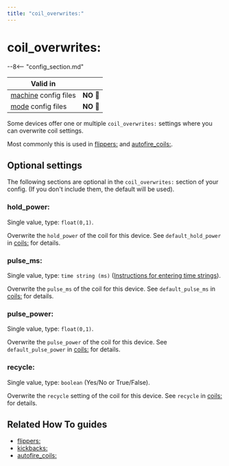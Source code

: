 ```yaml
---
title: "coil_overwrites:"
---
```


# coil_overwrites:


--8<-- "config_section.md"

| Valid in | |
|-----|:----:|
|[machine](instructions/machine_config.md) config files |**NO** :no_entry_sign:|
|[mode](instructions/mode_config.md) config files|**NO** :no_entry_sign:|

Some devices offer one or multiple `coil_overwrites:` settings where you
can overwrite coil settings.

Most commonly this is used in [flippers:](flippers.md)
and [autofire_coils:](autofire_coils.md).

## Optional settings

The following sections are optional in the `coil_overwrites:` section of
your config. (If you don't include them, the default will be used).

### hold_power:

Single value, type: `float(0,1)`.

Overwrite the `hold_power` of the coil for this device. See
`default_hold_power` in [coils:](coils.md) for
details.

### pulse_ms:

Single value, type: `time string (ms)`
([Instructions for entering time strings](instructions/time_strings.md)).

Overwrite the `pulse_ms` of the coil for this device. See
`default_pulse_ms` in [coils:](coils.md) for details.

### pulse_power:

Single value, type: `float(0,1)`.

Overwrite the `pulse_power` of the coil for this device. See
`default_pulse_power` in [coils:](coils.md) for
details.

### recycle:

Single value, type: `boolean` (Yes/No or True/False).

Overwrite the `recycle` setting of the coil for this device. See
`recycle` in [coils:](coils.md) for details.

## Related How To guides

* [flippers:](flippers.md)
* [kickbacks:](kickbacks.md)
* [autofire_coils:](autofire_coils.md)
